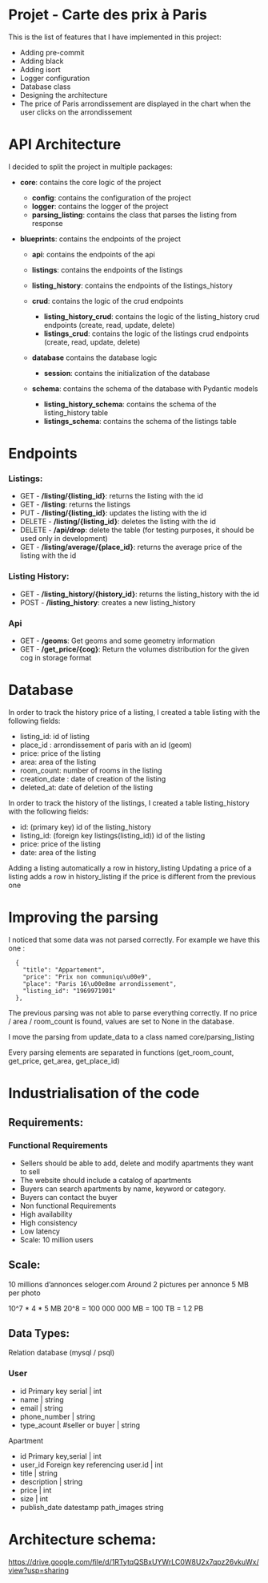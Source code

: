 # Projet - Carte des prix à Paris

This is the list of features that I have implemented in this project:

- Adding pre-commit
- Adding black
- Adding isort
- Logger configuration
- Database class
- Designing the architecture
- The price of Paris arrondissement are displayed in the chart when the user clicks on the arrondissement

# API Architecture 

I decided to split the project in multiple packages:

- **core**: contains the core logic of the project
   - **config**: contains the configuration of the project
   - **logger**: contains the logger of the project
   - **parsing_listing**: contains the class that parses the listing from response

- **blueprints**: contains the endpoints of the project
  - **api**: contains the endpoints of the api
  - **listings**: contains the endpoints of the listings
  - **listing_history**: contains the endpoints of the listings_history

  - **crud**: contains the logic of the crud endpoints
    - **listing_history_crud**: contains the logic of the listing_history crud endpoints (create, read, update, delete)
    - **listings_crud**: contains the logic of the listings crud endpoints (create, read, update, delete)

  - **database** contains the database logic
    - **session**: contains the initialization of the database

  - **schema**: contains the schema of the database with Pydantic models
    - **listing_history_schema**: contains the schema of the listing_history table
    - **listings_schema**: contains the schema of the listings table

 # Endpoints 

### Listings:
- GET - **/listing/{listing_id}**: returns the listing with the id
- GET - **/listing**: returns the listings
- PUT - **/listing/{listing_id}**: updates the listing with the id
- DELETE - **/listing/{listing_id}**: deletes the listing with the id
- DELETE - **/api/drop**: delete the table (for testing purposes, it should be used only in development)
- GET - **/listing/average/{place_id}**: returns the average price of the listing with the id

### Listing History:
- GET - **/listing_history/{history_id}**: returns the listing_history with the id
- POST - **/listing_history**: creates a new listing_history

### Api

- GET - **/geoms**: Get geoms and some geometry information
- GET - **/get_price/{cog}**: Return the volumes distribution for the given cog in storage format

# Database

In order to track the history price of a listing, I created a table listing with the following fields:
 
- listing_id: id of listing
- place_id : arrondissement of paris with an id (geom)
- price: price of the listing
- area: area of the listing
- room_count: number of rooms in the listing
- creation_date : date of creation of the listing
- deleted_at: date of deletion of the listing

In order to track the history of the listings, I created a table listing_history with the following fields:

- id: (primary key) id of the listing_history
- listing_id: (foreign key listings(listing_id)) id of the listing
- price: price of the listing
- date: area of the listing

Adding a listing automatically  a row in history_listing
Updating a price of a listing adds a row in history_listing if the price is different from the previous one

# Improving the parsing

I noticed that some data was not parsed correctly. For example we have this one :
```
  {
    "title": "Appartement",
    "price": "Prix non communiqu\u00e9",
    "place": "Paris 16\u00e8me arrondissement",
    "listing_id": "1969971901"
  },
```
The previous parsing was not able to parse everything correctly.
If no price / area / room_count is found, values are set to None in the database.

I move the parsing from update_data to a class named core/parsing_listing

Every parsing elements are separated in functions (get_room_count, get_price, get_area, get_place_id)


# Industrialisation of the code

## Requirements:

### Functional Requirements

- Sellers should be able to add, delete and modify apartments they want to sell
- The website should include a catalog of apartments 
- Buyers can search apartments by name, keyword or category. 
- Buyers can contact the buyer
- Non functional Requirements
- High availability
- High consistency
- Low latency
- Scale: 10 million users


## Scale:

10 millions d’annonces seloger.com
Around 2 pictures per annonce
5 MB per photo

10^7 * 4 * 5 MB
20^8 = 100 000 000 MB = 100 TB = 1.2 PB 



## Data Types:
Relation database (mysql / psql)

### User

- id Primary key serial | int
- name | string
- email | string
- phone_number | string
- type_acount #seller or buyer | string



Apartment

- id Primary key,serial |  int
- user_id Foreign key referencing user.id | int
- title | string
- description | string
- price | int
- size | int
- publish_date datestamp path_images string

# Architecture schema:

https://drive.google.com/file/d/1RTytqQSBxUYWrLC0W8U2x7qpz26vkuWx/view?usp=sharing